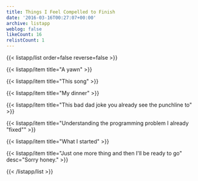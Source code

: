 ```yaml
---
title: Things I Feel Compelled to Finish
date: '2016-03-16T00:27:07+00:00'
archive: listapp
weblog: false
likeCount: 16
relistCount: 1
---
```



{{< listapp/list order=false reverse=false >}}

   {{< listapp/item title="A yawn" >}}

   {{< listapp/item title="This song" >}}

   {{< listapp/item title="My dinner" >}}

   {{< listapp/item title="This bad dad joke you already see the punchline to" >}}

   {{< listapp/item title="Understanding the programming problem I already \"fixed\"" >}}

   {{< listapp/item title="What I started" >}}

   {{< listapp/item title="Just one more thing and then I'll be ready to go"
      desc="Sorry honey." >}}

{{< /listapp/list >}}
